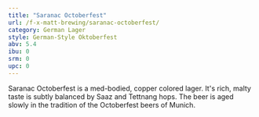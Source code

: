 ```yaml
---
title: "Saranac Octoberfest"
url: /f-x-matt-brewing/saranac-octoberfest/
category: German Lager
style: German-Style Oktoberfest
abv: 5.4
ibu: 0
srm: 0
upc: 0
---
```

Saranac Octoberfest is a med-bodied, copper colored lager. It's rich, malty taste is subtly balanced by Saaz and Tettnang hops. The beer is aged slowly in the tradition of the Octoberfest beers of Munich.

